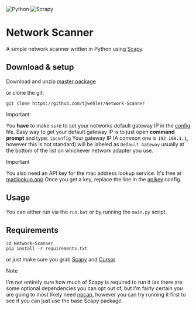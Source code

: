 ![Python](https://img.shields.io/badge/python-3670A0?style=for-the-badge&logo=python&logoColor=ffdd54)
![Scrapy](https://img.shields.io/badge/scrapy-%2360a839.svg?style=for-the-badge&logo=scrapy&logoColor=d1d2d3)
# Network Scanner
A simple network scanner written in Python using [Scapy](https://github.com/secdev/scapy).

## Download & setup
Download and unzip [master package](https://github.com/tjwehler/Network-Scanner/archive/refs/heads/master.zip)

or clone the git:
```
git clone https://github.com/tjwehler/Network-Scanner
```
> [!IMPORTANT]
> You **have** to make sure to set your networks default gateway IP in the [config](https://github.com/tjwehler/Network-Scanner/blob/master/default_gateway.config) file.
> Easy way to get your default gateway IP is to just open **command prompt** and type: `ipconfig`
> Your gateway IP (A common one is `192.168.1.1`, however this is not standard) will be labeled as `Default Gateway` usually at the bottom of the list on whichever network adapter you use.

> [!IMPORTANT]
> You also need an API key for the mac address lookup service. It's free at [maclookup.app](https://my.maclookup.app/)
> Once you get a key, replace the line in the [apikey](https://github.com/tjwehler/Network-Scanner/blob/master/apikey.config) config.

 ## Usage
 You can either run via the `run.bat` or by running the `main.py` script.

 ## Requirements

 ```
cd Network-Scanner
pip install -r requirements.txt
```

  or just make sure you grab [Scapy](https://github.com/secdev/scapy) and [Cursor](https://github.com/GijsTimmers/cursor)

 > [!NOTE]
 > I'm not entirely sure how much of Scapy is required to run it (as there are some optional dependencies you can opt out of, but I'm fairly certain you are going to most likely need [npcap](https://npcap.com/),
 > however you can try running it first to see if you can just use the base Scapy package.

 
